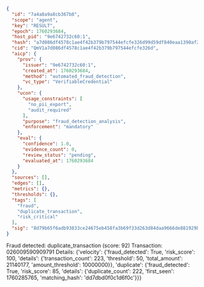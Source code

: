 ```json
{
  "id": "7a4a8a9a8cb367b8",
  "scope": "agent",
  "key": "RESULT",
  "epoch": 1760293684,
  "host_pid": "9e6742732c60:1",
  "hash": "a7d086df4578c1ae4f42b379b797544efcfe326d99d59df840eaa1390af2bed5",
  "cid": "QmV1a7d086df4578c1ae4f42b379b797544efcfe326d",
  "aicp": {
    "prov": {
      "issuer": "9e6742732c60:1",
      "created_at": 1760293684,
      "method": "automated_fraud_detection",
      "vc_type": "VerifiableCredential"
    },
    "ucon": {
      "usage_constraints": [
        "no_pii_export",
        "audit_required"
      ],
      "purpose": "fraud_detection_analysis",
      "enforcement": "mandatory"
    },
    "eval": {
      "confidence": 1.0,
      "evidence_count": 0,
      "review_status": "pending",
      "evaluated_at": 1760293684
    }
  },
  "sources": [],
  "edges": [],
  "metrics": {},
  "thresholds": {},
  "tags": [
    "fraud",
    "duplicate_transaction",
    "risk_critical"
  ],
  "sig": "8d79b65f6adb93833ce24675eb458fa3b69f33d263d84daa9666de881929b327"
}
```

Fraud detected: duplicate_transaction (score: 92)
Transaction: 026009590909791
Details: {'velocity': {'fraud_detected': True, 'risk_score': 100, 'details': {'transaction_count': 223, 'threshold': 50, 'total_amount': 21140177, 'amount_threshold': 10000000}}, 'duplicate': {'fraud_detected': True, 'risk_score': 85, 'details': {'duplicate_count': 222, 'first_seen': 1760285765, 'matching_hash': 'dd7dbd0f0c1d6f0c'}}}